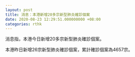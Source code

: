 ```yaml
---
layout: post
title: 消息：本港新增20多宗新型肺炎確診個案
date: 2020-08-23 12:29:51.000000000 +08:00
categories: rthk
---
```


消息指，本港今日新增20多宗新型肺炎確診個案。

本港昨日新增26宗新型肺炎確診個案，累計確診個案為4657宗。
